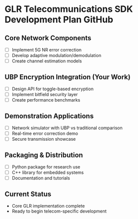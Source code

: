 # GLR Telecommunications SDK Development Plan GitHub


## Core Network Components
- [ ] Implement 5G NR error correction
- [ ] Develop adaptive modulation/demodulation
- [ ] Create channel estimation models

## UBP Encryption Integration (Your Work)
- [ ] Design API for toggle-based encryption
- [ ] Implement bitfield security layer
- [ ] Create performance benchmarks

## Demonstration Applications
- [ ] Network simulator with UBP vs traditional comparison
- [ ] Real-time error correction demo
- [ ] Secure transmission showcase

## Packaging & Distribution
- [ ] Python package for research use
- [ ] C++ library for embedded systems
- [ ] Documentation and tutorials

## Current Status
- Core GLR implementation complete
- Ready to begin telecom-specific development